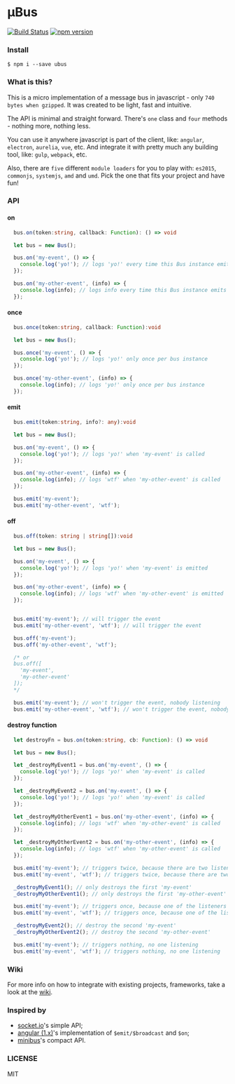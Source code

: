# μBus

[![Build Status](https://travis-ci.org/ericmdantas/uBus.svg?branch=master)](https://travis-ci.org/ericmdantas/uBus)
[![npm version](https://badge.fury.io/js/xtorage.svg)](https://badge.fury.io/js/xtorage)


### Install

```shell
$ npm i --save ubus
```


### What is this?

This is a micro implementation of a message bus in javascript - only `740 bytes when gzipped`. It was created to be light, fast and intuitive.

The API is minimal and straight forward. There's `one` class and `four` methods - nothing more, nothing less.

You can use it anywhere javascript is part of the client, like: `angular`, `electron`, `aurelia`, `vue`, etc.
And integrate it with pretty much any building tool, like: `gulp`, `webpack`, etc.

Also, there are `five` different `module loaders` for you to play with: `es2015`, `commonjs`, `systemjs`, `amd` and `umd`. Pick the one that fits your project and have fun!


### API

#### on

```ts
  bus.on(token:string, callback: Function): () => void
```

```js
  let bus = new Bus();

  bus.on('my-event', () => {
    console.log('yo!'); // logs 'yo!' every time this Bus instance emits 'my-event'
  });

  bus.on('my-other-event', (info) => {
    console.log(info); // logs info every time this Bus instance emits 'my-other-event'
  });
```

#### once

```ts
  bus.once(token:string, callback: Function):void
```

```ts
  let bus = new Bus();

  bus.once('my-event', () => {
    console.log('yo!'); // logs 'yo!' only once per bus instance
  });

  bus.once('my-other-event', (info) => {
    console.log(info); // logs 'yo!' only once per bus instance
  });
```


#### emit

```ts
  bus.emit(token:string, info?: any):void
```

```js
  let bus = new Bus();

  bus.on('my-event', () => {
    console.log('yo!'); // logs 'yo!' when 'my-event' is called
  });

  bus.on('my-other-event', (info) => {
    console.log(info); // logs 'wtf' when 'my-other-event' is called
  });

  bus.emit('my-event');
  bus.emit('my-other-event', 'wtf');
```

#### off

```ts
  bus.off(token: string | string[]):void
```

```js
  let bus = new Bus();

  bus.on('my-event', () => {
    console.log('yo!'); // logs 'yo!' when 'my-event' is emitted
  });

  bus.on('my-other-event', (info) => {
    console.log(info); // logs 'wtf' when 'my-other-event' is emitted
  });


  bus.emit('my-event'); // will trigger the event
  bus.emit('my-other-event', 'wtf'); // will trigger the event

  bus.off('my-event');
  bus.off('my-other-event', 'wtf');

  /* or
  bus.off([
    'my-event',
    'my-other-event'
  ]);
  */

  bus.emit('my-event'); // won't trigger the event, nobody listening
  bus.emit('my-other-event', 'wtf'); // won't trigger the event, nobody listening
```


#### destroy function

```ts
  let destroyFn = bus.on(token:string, cb: Function): () => void
```

```js
  let bus = new Bus();

  let _destroyMyEvent1 = bus.on('my-event', () => {
    console.log('yo!'); // logs 'yo!' when 'my-event' is called
  });

  let _destroyMyEvent2 = bus.on('my-event', () => {
    console.log('yo!'); // logs 'yo!' when 'my-event' is called
  });

  let _destroyMyOtherEvent1 = bus.on('my-other-event', (info) => {
    console.log(info); // logs 'wtf' when 'my-other-event' is called
  });

  let _destroyMyOtherEvent2 = bus.on('my-other-event', (info) => {
    console.log(info); // logs 'wtf' when 'my-other-event' is called
  });

  bus.emit('my-event'); // triggers twice, because there are two listeners
  bus.emit('my-event', 'wtf'); // triggers twice, because there are two listeners

  _destroyMyEvent1(); // only destroys the first 'my-event'
  _destroyMyOtherEvent1(); // only destroys the first 'my-other-event'

  bus.emit('my-event'); // triggers once, because one of the listeners was destroyed
  bus.emit('my-event', 'wtf'); // triggers once, because one of the listeners was destroyed

  _destroyMyEvent2(); // destroy the second 'my-event'
  _destroyMyOtherEvent2(); // destroy the second 'my-other-event'

  bus.emit('my-event'); // triggers nothing, no one listening
  bus.emit('my-event', 'wtf'); // triggers nothing, no one listening
```

### Wiki

For more info on how to integrate with existing projects, frameworks, take a look at the [wiki](https://github.com/ericmdantas/uBus/wiki).


### Inspired by

- [socket.io](https://github.com/socketio/socket.io)'s simple API;
- [angular (1.x)](https://github.com/angular/angular.js)'s implementation of `$emit/$broadcast` and `$on`;
- [minibus](https://github.com/axelpale/minibus)'s compact API.


### LICENSE

MIT
